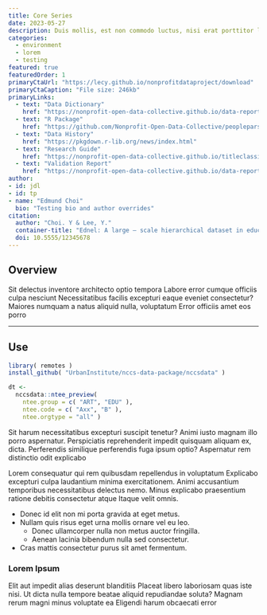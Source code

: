 ```yaml
---
title: Core Series
date: 2023-05-27
description: Duis mollis, est non commodo luctus, nisi erat porttitor ligula, eget lacinia odio sem nec elit
categories:
  - environment
  - lorem
  - testing
featured: true
featuredOrder: 1
primaryCtaUrl: "https://lecy.github.io/nonprofitdataproject/download"
primaryCtaCaption: "File size: 246kb"
primaryLinks:
  - text: "Data Dictionary"
    href: "https://nonprofit-open-data-collective.github.io/data-report-templates/data-dictionary-layout-v7.html"
  - text: "R Package"
    href: "https://github.com/Nonprofit-Open-Data-Collective/peopleparser/blob/master/README.md"
  - text: "Data History"
    href: "https://pkgdown.r-lib.org/news/index.html" 
  - text: "Research Guide"
    href: "https://nonprofit-open-data-collective.github.io/titleclassifier/data-raw/DATA-PREP.html"
  - text: "Validation Report"
    href: "https://nonprofit-open-data-collective.github.io/data-report-templates/test-layout.html"
author:
- id: jdl
- id: tp
- name: "Edmund Choi"
  bio: "Testing bio and author overrides"
citation: 
  author: "Choi. Y & Lee, Y."
  container-title: "Ednel: A large – scale hierarchical dataset in education"
  doi: 10.5555/12345678
---
```


## Overview

Sit delectus inventore architecto optio tempora Labore error cumque officiis culpa nesciunt Necessitatibus facilis excepturi eaque eveniet consectetur? Maiores numquam a natus aliquid nulla, voluptatum Error officiis amet eos porro

---

## Use

```r
library( remotes )
install_github( "UrbanInstitute/nccs-data-package/nccsdata" )

dt <-
  nccsdata::ntee_preview(
    ntee.group = c( "ART", "EDU" ),
    ntee.code = c( "Axx", "B" ),
    ntee.orgtype = "all" )
```


Sit harum necessitatibus excepturi suscipit tenetur? Animi iusto magnam illo porro aspernatur. Perspiciatis reprehenderit impedit quisquam aliquam ex, dicta. Perferendis similique perferendis fuga ipsum optio? Aspernatur rem distinctio odit explicabo

Lorem consequatur qui rem quibusdam repellendus in voluptatum Explicabo excepturi culpa laudantium minima exercitationem. Animi accusantium temporibus necessitatibus delectus nemo. Minus explicabo praesentium ratione debitis consectetur atque Itaque velit omnis.

- Donec id elit non mi porta gravida at eget metus.
- Nullam quis risus eget urna mollis ornare vel eu leo.
    - Donec ullamcorper nulla non metus auctor fringilla.
    - Aenean lacinia bibendum nulla sed consectetur.
- Cras mattis consectetur purus sit amet fermentum.

### Lorem Ipsum

Elit aut impedit alias deserunt blanditiis Placeat libero laboriosam quas iste nisi. Ut dicta nulla tempore beatae aliquid repudiandae soluta? Magnam rerum magni minus voluptate ea Eligendi harum obcaecati error
